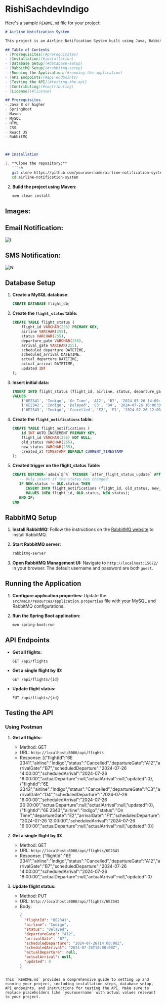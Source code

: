 # RishiSachdevIndigo
Here's a sample `README.md` file for your project:

```markdown
# Airline Notification System

This project is an Airline Notification System built using Java, RabbitMQ, MySQL, HTML, CSS, and React JS. The system allows airline admins to update flight statuses and automatically sends notifications whenever a flight status is changed.

## Table of Contents
- [Prerequisites](#prerequisites)
- [Installation](#installation)
- [Database Setup](#database-setup)
- [RabbitMQ Setup](#rabbitmq-setup)
- [Running the Application](#running-the-application)
- [API Endpoints](#api-endpoints)
- [Testing the API](#testing-the-api)
- [Contributing](#contributing)
- [License](#license)

## Prerequisites
- Java 8 or higher
- SpringBoot
- Maven
- MySQL
- HTML
- CSS
- React JS
- RabbitMQ



## Installation

1. **Clone the repository:**
   ```sh
   git clone https://github.com/yourusername/airline-notification-system.git
   cd airline-notification-system
   ```

2. **Build the project using Maven:**
   ```sh
   mvn clean install
   ```
## Images:
## Email Notification: 
![I](https://github.com/user-attachments/assets/5aab59bb-ad11-4224-bba9-f31a433d48fb)


## SMS Notification:
![N](https://github.com/user-attachments/assets/724f2552-896a-4c20-862e-7f27917cb6b6)


## Database Setup

1. **Create a MySQL database:**
   ```sql
   CREATE DATABASE flight_db;
   ```

2. **Create the `flight_status` table:**
   ```sql
   CREATE TABLE flight_status (
       flight_id VARCHAR(255) PRIMARY KEY,
       airline VARCHAR(255),
       status VARCHAR(255),
       departure_gate VARCHAR(255),
       arrival_gate VARCHAR(255),
       scheduled_departure DATETIME,
       scheduled_arrival DATETIME,
       actual_departure DATETIME,
       actual_arrival DATETIME,
       updated INT
   );
   ```

3. **Insert initial data:**
   ```sql
   INSERT INTO flight_status (flight_id, airline, status, departure_gate, arrival_gate, scheduled_departure, scheduled_arrival, actual_departure, actual_arrival, updated)
   VALUES
       ('6E2341', 'Indigo', 'On Time', 'A12', 'B7', '2024-07-26 14:00:00', '2024-07-26 18:00:00', NULL, NULL, 0),
       ('6E2342', 'Indigo', 'Delayed', 'C3', 'D4', '2024-07-26 16:00:00', '2024-07-26 20:00:00', NULL, NULL, 1),
       ('6E2343', 'Indigo', 'Cancelled', 'E2', 'F1', '2024-07-26 12:00:00', '2024-07-26 16:00:00', NULL, NULL, 1);
   ```

4.  **Create the `flight_notifications` table:**
    ```sql
    CREATE TABLE flight_notifications (
        id INT AUTO_INCREMENT PRIMARY KEY,
        flight_id VARCHAR(255) NOT NULL,
        old_status VARCHAR(255),
        new_status VARCHAR(255),
        created_at TIMESTAMP DEFAULT CURRENT_TIMESTAMP
    );
    ```


5. **Created trigger on the flight_status Table:**

   ```sql
   CREATE DEFINER=`admin`@`%` TRIGGER `after_flight_status_update` AFTER UPDATE ON `flight_status` FOR EACH ROW BEGIN
      -- Only insert if the status has changed
      IF NEW.status != OLD.status THEN
         INSERT INTO flight_notifications (flight_id, old_status, new_status)
         VALUES (NEW.flight_id, OLD.status, NEW.status);
      END IF;
   END
   ```

## RabbitMQ Setup

1. **Install RabbitMQ:** Follow the instructions on the [RabbitMQ website](https://www.rabbitmq.com/download.html) to install RabbitMQ.

2. **Start RabbitMQ server:**
   ```sh
   rabbitmq-server
   ```

3. **Open RabbitMQ Management UI:**
   Navigate to `http://localhost:15672/` in your browser. The default username and password are both `guest`.

## Running the Application

1. **Configure application properties:**
   Update the `src/main/resources/application.properties` file with your MySQL and RabbitMQ configurations.

2. **Run the Spring Boot application:**
   ```sh
   mvn spring-boot:run
   ```

## API Endpoints

- **Get all flights:**
  ```
  GET /api/flights
  ```

- **Get a single flight by ID:**
  ```
  GET /api/flights/{id}
  ```

- **Update flight status:**
  ```
  PUT /api/flights/{id}
  ```

## Testing the API

### Using Postman

1. **Get all flights:**
   - Method: GET
   - URL: `http://localhost:8080/api/flights`
   - Response:
      [{"flightId":"6E 2341","airline":"Indigo","status":"Cancelled","departureGate":"A12","arrivalGate":"B7","scheduledDeparture":"2024-07-26 14:00:00","scheduledArrival":"2024-07-26 18:00:00","actualDeparture":null,"actualArrival":null,"updated":0},{"flightId":"6E 2342","airline":"Indigo","status":"Cancelled","departureGate":"C3","arrivalGate":"D4","scheduledDeparture":"2024-07-26 16:00:00","scheduledArrival":"2024-07-26 20:00:00","actualDeparture":null,"actualArrival":null,"updated":0},{"flightId":"6E 2343","airline":"Indigo","status":"On Time","departureGate":"E2","arrivalGate":"F1","scheduledDeparture":"2024-07-26 12:00:00","scheduledArrival":"2024-07-26 16:00:00","actualDeparture":null,"actualArrival":null,"updated":0}]


2. **Get a single flight by ID:**
   - Method: GET
   - URL: `http://localhost:8080/api/flights/6E2341`
   - Response: {"flightId":"6E 2341","airline":"Indigo","status":"Cancelled","departureGate":"A12","arrivalGate":"B7","scheduledDeparture":"2024-07-26 14:00:00","scheduledArrival":"2024-07-26 18:00:00","actualDeparture":null,"actualArrival":null,"updated":0}


3. **Update flight status:**
   - Method: PUT
   - URL: `http://localhost:8080/api/flights/6E2341`
   - Body:
     ```json
     {
       "flightId": "6E2341",
       "airline": "Indigo",
       "status": "Delayed",
       "departureGate": "A12",
       "arrivalGate": "B7",
       "scheduledDeparture": "2024-07-26T14:00:00Z",
       "scheduledArrival": "2024-07-26T18:00:00Z",
       "actualDeparture": null,
       "actualArrival": null,
       "updated": 0
     }
     ```



```

This `README.md` provides a comprehensive guide to setting up and running your project, including installation steps, database setup, API endpoints, and instructions for testing the API. Make sure to replace placeholders like `yourusername` with actual values relevant to your project.




